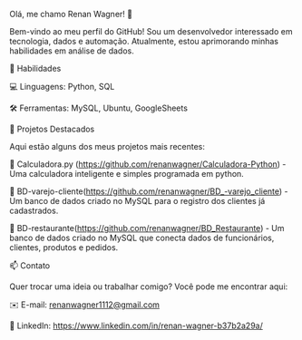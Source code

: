 Olá, me chamo Renan Wagner! 👋

Bem-vindo ao meu perfil do GitHub! Sou um desenvolvedor interessado em tecnologia, dados e automação. Atualmente, estou aprimorando minhas habilidades em análise de dados.

🚀 Habilidades

💻 Linguagens: Python, SQL

🛠️ Ferramentas: MySQL, Ubuntu, GoogleSheets

🌟 Projetos Destacados

Aqui estão alguns dos meus projetos mais recentes:

🔹 Calculadora.py (https://github.com/renanwagner/Calculadora-Python) - Uma calculadora inteligente e simples programada em python.

🔹 BD-varejo-cliente(https://github.com/renanwagner/BD_-varejo_cliente) - Um banco de dados criado no MySQL para o registro dos clientes já cadastrados.

🔹 BD-restaurante(https://github.com/renanwagner/BD_Restaurante) - Um banco de dados criado no MySQL que conecta dados de funcionários, clientes, produtos e pedidos.

📫 Contato

Quer trocar uma ideia ou trabalhar comigo? Você pode me encontrar aqui:

✉️ E-mail: renanwagner1112@gmail.com

🔗 LinkedIn: https://www.linkedin.com/in/renan-wagner-b37b2a29a/
